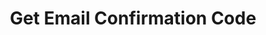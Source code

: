 ---
title: Get Email Confirmation Code
excerpt: Gets confirmation code or link.
api:
  file: lolzteam-public-api-market.json
  operationId: accountsManaging.getEmailCode
deprecated: false
hidden: false
metadata:
  title: ''
  description: ''
  robots: index
next:
  description: ''
---
